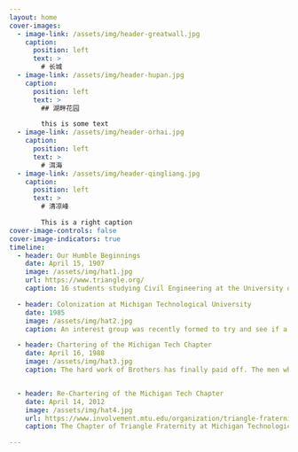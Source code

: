 ```yaml
---
layout: home
cover-images:
  - image-link: /assets/img/header-greatwall.jpg
    caption:
      position: left
      text: >
        # 长城
  - image-link: /assets/img/header-hupan.jpg
    caption:
      position: left
      text: >
        ## 湖畔花园

        this is some text
  - image-link: /assets/img/header-orhai.jpg
    caption:
      position: left
      text: >
        # 洱海
  - image-link: /assets/img/header-qingliang.jpg
    caption:
      position: left
      text: >
        # 清凉峰

        This is a right caption
cover-image-controls: false
cover-image-indicators: true
timeline:
  - header: Our Humble Beginnings
    date: April 15, 1907
    image: /assets/img/hat1.jpg
    url: https://www.triangle.org/
    caption: 16 students studying Civil Engineering at the University of Illinois decided to form a club during their senior year of college. This close group of friends laid foundation for the values based brotherhood, known as Triangle Fraternity.

  - header: Colonization at Michigan Technological University
    date: 1985
    image: /assets/img/hat2.jpg
    caption: An interest group was recently formed to try and see if a Chapter of Triangle can be started. The [National Council](https://www.triangle.org/national-leadership/national-council/) transformed this interest group into a Colony of Triangle Fraternity, and they begin their journey to becoming a Chapter of Triangle.

  - header: Chartering of the Michigan Tech Chapter
    date: April 16, 1988
    image: /assets/img/hat3.jpg
    caption: The hard work of Brothers has finally paid off. The men who have joined the Colony have established the seeds of brotherhood and shared the values of Triangle with others. The group becomes a fully incorporated Chapter of Triangle Fraternity.


  - header: Re-Chartering of the Michigan Tech Chapter
    date: April 14, 2012
    image: /assets/img/hat4.jpg
    url: https://www.involvement.mtu.edu/organization/triangle-fraternity
    caption: The Chapter of Triangle Fraternity at Michigan Technological University is reborn with a new membership, new ideas, and ready to get back to work.

---
```


